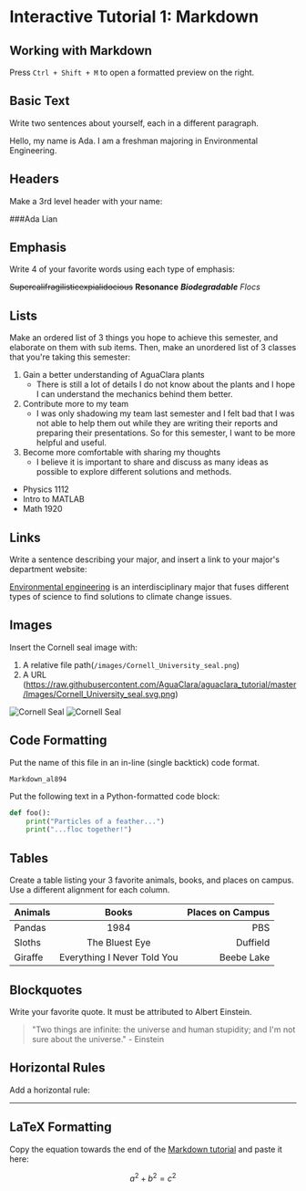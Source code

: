 # Interactive Tutorial 1: Markdown

## Working with Markdown

Press `Ctrl + Shift + M` to open a formatted preview on the right.

## Basic Text

Write two sentences about yourself, each in a different paragraph.

<!--- Write your answer here. --->
Hello, my name is Ada.
I am a freshman majoring in Environmental Engineering.

## Headers

Make a 3rd level header with your name:

<!--- Write your answer here. --->
###Ada Lian

## Emphasis

Write 4 of your favorite words using each type of emphasis:

<!--- Write your answer here. --->
~~Supercalifragilisticexpialidocious~~
**Resonance**
***Biodegradable***
*Flocs*

## Lists

Make an ordered list of 3 things you hope to achieve this semester, and elaborate on them with sub items. Then, make an unordered list of 3 classes that you're taking this semester:

<!--- Write your answer here. --->
1. Gain a better understanding of AguaClara plants
    - There is still a lot of details I do not know about the plants and I hope I can understand the mechanics behind them better.
2. Contribute more to my team
    - I was only shadowing my team last semester and I felt bad that I was not able to help them out while they are writing their reports and preparing their presentations. So for this semester, I want to be more helpful and useful.
3. Become more comfortable with sharing my thoughts
    - I believe it is important to share and discuss as many ideas as possible to explore different solutions and methods.
- Physics 1112
- Intro to MATLAB
- Math 1920

## Links

Write a sentence describing your major, and insert a link to your major's department website:

<!--- Write your answer here. --->
[Environmental engineering](https://www.cee.cornell.edu/cee) is an interdisciplinary major that fuses different types of science to find solutions to climate change issues.

## Images

Insert the Cornell seal image with:
  1. A relative file path(`/images/Cornell_University_seal.png`)
  2. A URL (https://raw.githubusercontent.com/AguaClara/aguaclara_tutorial/master/Images/Cornell_University_seal.svg.png)

<!--- Write your answer here. --->
![Cornell Seal](/images/Cornell_University_seal.png)
![Cornell Seal](http://res.cloudinary.com/hrscywv4p/image/upload/c_limit,fl_lossy,h_9000,w_1200,f_auto,q_auto/v1/902962/Cornell_University_seal.svg_brdno8.png)

## Code Formatting

Put the name of this file in an in-line (single backtick) code format.

<!-- Write your answer here. -->
`Markdown_al894`

Put the following text in a Python-formatted code block:

```python
def foo():
    print("Particles of a feather...")
    print("...floc together!")
```

<!-- Write your answer here. -->

## Tables

Create a table listing your 3 favorite animals, books, and places on campus. Use a different alignment for each column.

<!--- Write your answer here. --->
| Animals | Books | Places on Campus |
| --- | :---: | ---: |
| Pandas  |1984  | PBS  |
|Sloths   |  The Bluest Eye |  Duffield |
|Giraffe   | Everything I Never Told You  | Beebe Lake  |


## Blockquotes

Write your favorite quote. It must be attributed to Albert Einstein.

<!-- Write your answer here. -->
> "Two things are infinite: the universe and human stupidity; and I'm not sure about the universe." - Einstein

## Horizontal Rules

Add a horizontal rule:

<!-- Write your answer here. -->
---

## LaTeX Formatting

Copy the equation towards the end of the [Markdown tutorial](https://github.com/AguaClara/aguaclara_tutorial/wiki/Markdown#latex-formatting) and paste it here:

<!-- Write your answer here. -->
$$ a^2 + b^2 = c^2 $$
